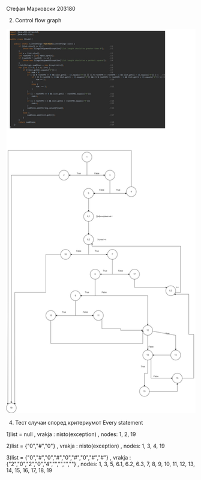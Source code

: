 Стефан Марковски 203180

2. Control flow graph

![](ControlFlowGraph.jpg)


4. Тест случаи според критериумот Every statement

1)list = null , vrakja : nisto(exception) , nodes: 1, 2, 19

2)list = {"0","#","0"} , vrakja : nisto(exception) , nodes: 1, 3, 4, 19

3)list = {"0","#","0","#","0","#","0","#","#"} , vrakja : {"2","0","2","0","4","","","",""} , nodes: 1, 3, 5, 6.1, 6.2, 6.3, 7, 8, 9, 10, 11, 12, 13, 14, 15, 16, 17, 18, 19
